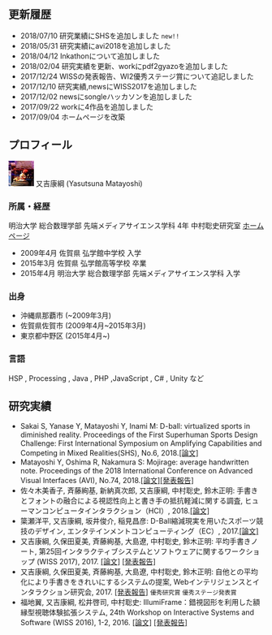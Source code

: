 ## 更新履歴
- 2018/07/10  研究業績にSHSを追加しました `new!!`
- 2018/05/31  研究実績にavi2018を追加しました
- 2018/04/12  Inkathonについて追加しました
- 2018/02/04  研究実績を更新、workにpdf2gyazoを追加しました
- 2017/12/24  WISSの発表報告、WI2優秀ステージ賞について追記しました
- 2017/12/10  研究実績,newsにWISS2017を追加しました
- 2017/12/02  newsにsongleハッカソンを追加しました
- 2017/09/22  workに4作品を追加しました
- 2017/09/04  ホームページを改築

## プロフィール
![matatsuna](img/matatsuna.jpg)
又吉康綱 (Yasutsuna Matayoshi)

### 所属・経歴
明治大学 総合数理学部 先端メディアサイエンス学科 4年
中村聡史研究室 [ホームページ](http://nkmr-lab.org/)

- 2009年4月 佐賀県 弘学館中学校 入学
- 2015年3月 佐賀県 弘学館高等学校 卒業
- 2015年4月 明治大学 総合数理学部 先端メディアサイエンス学科 入学

### 出身
- 沖縄県那覇市 (~2009年3月)
- 佐賀県佐賀市 (2009年4月~2015年3月)
- 東京都中野区 (2015年4月~)

### 言語
HSP , Processing , Java , PHP  ,JavaScript , C# , Unity など

## 研究実績
- Sakai S, Yanase Y, Matayoshi Y, Inami M: D-ball: virtualized sports in diminished reality. Proceedings of the First Superhuman Sports Design Challenge: First International Symposium on Amplifying Capabilities and Competing in Mixed Realities(SHS), No.6, 2018.[[論文]](https://dl.acm.org/citation.cfm?id=3210305)
- Matayoshi Y, Oshima R, Nakamura S: Mojirage: average handwritten note. Proceedings of the 2018 International Conference on Advanced Visual Interfaces (AVI), No.74, 2018.[[論文]](https://dl.acm.org/citation.cfm?id=3206573)[[発表報告]](http://nkmr-lab.org/news/avi2018_mojirage_matayoshi.html)
- 佐々木美香子, 斉藤絢基, 新納真次郎, 又吉康綱, 中村聡史, 鈴木正明: 手書きとフォントの融合による視認性向上と書き手の抵抗軽減に関する調査, ヒューマンコンピュータインタラクション（HCI）, 2018.[[論文]](https://ipsj.ixsq.nii.ac.jp/ej/?action=pages_view_main&active_action=repository_view_main_item_detail&item_id=185434&item_no=1&page_id=13&block_id=8)
- 簗瀬洋平, 又吉康綱, 坂井俊介, 稲見昌彦: D-Ball縮減現実を用いたスポーツ競技のデザイン, エンタテインメントコンピューティング（EC）, 2017.[[論文]](https://ipsj.ixsq.nii.ac.jp/ej/index.php?active_action=repository_view_main_item_detail&page_id=13&block_id=8&item_id=185082&item_no=1)
- 又吉康綱, 久保田夏美, 斉藤絢基, 大島遼, 中村聡史, 鈴木正明: 平均手書きノート, 第25回インタラクティブシステムとソフトウェアに関するワークショップ (WISS 2017), 2017. [[論文]](http://www.wiss.org/WISS2017Proceedings/oral/21.pdf) [[発表報告]](http://nkmr-lab.org/news/wiss2017_mojirage_matatsuna.html)
- 又吉康綱, 久保田夏美, 斉藤絢基, 大島遼, 中村聡史, 鈴木正明: 自他との平均化により手書きをきれいにするシステムの提案, Webインテリジェンスとインタラクション研究会, 2017. [[発表報告]](http://nkmr-lab.org/news/arg-wi2-mojirage-matayoshi.html) `優秀研究賞` `優秀ステージ発表賞`
- 福地翼, 又吉康綱, 松井啓司, 中村聡史: IllumiFrame：錯視図形を利用した額縁型視聴体験拡張システム, 24th Workshop on Interactive Systems and Software (WISS 2016), 1-2, 2016. [[論文]](http://www.wiss.org/WISS2016Proceedings/demo/2-A17.pdf) [[発表報告]](http://nkmr-lab.org/news/wiss2016_illumiframe_fukuchi.html)